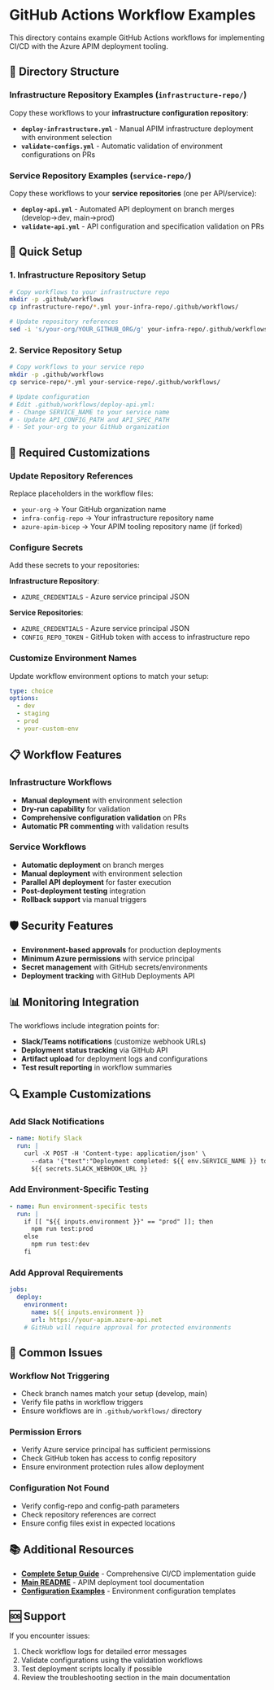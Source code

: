 # GitHub Actions Workflow Examples

This directory contains example GitHub Actions workflows for implementing CI/CD with the Azure APIM deployment tooling.

## 📁 Directory Structure

### Infrastructure Repository Examples (`infrastructure-repo/`)
Copy these workflows to your **infrastructure configuration repository**:

- **`deploy-infrastructure.yml`** - Manual APIM infrastructure deployment with environment selection
- **`validate-configs.yml`** - Automatic validation of environment configurations on PRs

### Service Repository Examples (`service-repo/`)
Copy these workflows to your **service repositories** (one per API/service):

- **`deploy-api.yml`** - Automated API deployment on branch merges (develop→dev, main→prod)
- **`validate-api.yml`** - API configuration and specification validation on PRs

## 🚀 Quick Setup

### 1. Infrastructure Repository Setup

```bash
# Copy workflows to your infrastructure repo
mkdir -p .github/workflows
cp infrastructure-repo/*.yml your-infra-repo/.github/workflows/

# Update repository references
sed -i 's/your-org/YOUR_GITHUB_ORG/g' your-infra-repo/.github/workflows/*.yml
```

### 2. Service Repository Setup

```bash
# Copy workflows to your service repo  
mkdir -p .github/workflows
cp service-repo/*.yml your-service-repo/.github/workflows/

# Update configuration
# Edit .github/workflows/deploy-api.yml:
# - Change SERVICE_NAME to your service name
# - Update API_CONFIG_PATH and API_SPEC_PATH
# - Set your-org to your GitHub organization
```

## 🔧 Required Customizations

### Update Repository References
Replace placeholders in the workflow files:
- `your-org` → Your GitHub organization name
- `infra-config-repo` → Your infrastructure repository name
- `azure-apim-bicep` → Your APIM tooling repository name (if forked)

### Configure Secrets
Add these secrets to your repositories:

**Infrastructure Repository**:
- `AZURE_CREDENTIALS` - Azure service principal JSON

**Service Repositories**:
- `AZURE_CREDENTIALS` - Azure service principal JSON
- `CONFIG_REPO_TOKEN` - GitHub token with access to infrastructure repo

### Customize Environment Names
Update workflow environment options to match your setup:
```yaml
type: choice
options:
  - dev
  - staging  
  - prod
  - your-custom-env
```

## 📋 Workflow Features

### Infrastructure Workflows
- **Manual deployment** with environment selection
- **Dry-run capability** for validation
- **Comprehensive configuration validation** on PRs
- **Automatic PR commenting** with validation results

### Service Workflows  
- **Automatic deployment** on branch merges
- **Manual deployment** with environment selection
- **Parallel API deployment** for faster execution
- **Post-deployment testing** integration
- **Rollback support** via manual triggers

## 🛡️ Security Features

- **Environment-based approvals** for production deployments
- **Minimum Azure permissions** with service principal
- **Secret management** with GitHub secrets/environments
- **Deployment tracking** with GitHub Deployments API

## 📊 Monitoring Integration

The workflows include integration points for:
- **Slack/Teams notifications** (customize webhook URLs)
- **Deployment status tracking** via GitHub API
- **Artifact upload** for deployment logs and configurations
- **Test result reporting** in workflow summaries

## 🔍 Example Customizations

### Add Slack Notifications
```yaml
- name: Notify Slack
  run: |
    curl -X POST -H 'Content-type: application/json' \
      --data '{"text":"Deployment completed: ${{ env.SERVICE_NAME }} to ${{ inputs.environment }}"}' \
      ${{ secrets.SLACK_WEBHOOK_URL }}
```

### Add Environment-Specific Testing
```yaml
- name: Run environment-specific tests
  run: |
    if [[ "${{ inputs.environment }}" == "prod" ]]; then
      npm run test:prod
    else
      npm run test:dev  
    fi
```

### Add Approval Requirements
```yaml
jobs:
  deploy:
    environment: 
      name: ${{ inputs.environment }}
      url: https://your-apim.azure-api.net
    # GitHub will require approval for protected environments
```

## 🚨 Common Issues

### Workflow Not Triggering
- Check branch names match your setup (develop, main)
- Verify file paths in workflow triggers
- Ensure workflows are in `.github/workflows/` directory

### Permission Errors
- Verify Azure service principal has sufficient permissions
- Check GitHub token has access to config repository
- Ensure environment protection rules allow deployment

### Configuration Not Found
- Verify config-repo and config-path parameters
- Check repository references are correct
- Ensure config files exist in expected locations

## 📚 Additional Resources

- **[Complete Setup Guide](../../CICD.md)** - Comprehensive CI/CD implementation guide
- **[Main README](../../README.md)** - APIM deployment tool documentation
- **[Configuration Examples](../config.env.example)** - Environment configuration templates

## 🆘 Support

If you encounter issues:
1. Check workflow logs for detailed error messages
2. Validate configurations using the validation workflows
3. Test deployment scripts locally if possible
4. Review the troubleshooting section in the main documentation
